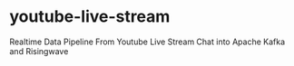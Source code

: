 # youtube-live-stream
Realtime Data Pipeline From Youtube Live Stream Chat into Apache Kafka and Risingwave
